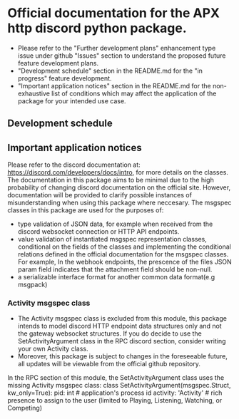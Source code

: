 # Official documentation for the APX http discord python package.
- Please refer to the "Further development plans" enhancement type issue under github "Issues" section to understand the proposed future feature development plans.
- "Development schedule" section in the README.md for the "in progress" feature development.
- "Important application notices" section in the README.md for the non-exhaustive list of conditions which may affect the application of the package for your intended use case.

## Development schedule

## Important application notices
Please refer to the discord documentation at: https://discord.com/developers/docs/intro, for more details on the classes.
The documentation in this package aims to be minimal due to the high probability of changing discord documentation on the official site.
However, documentation will be provided to clarify possible instances of misunderstanding when using this package where neccesary.
The msgspec classes in this package are used for the purposes of:
- type validation of JSON data, for example when received from the discord websocket connection or HTTP API endpoints.
- value validation of instantiated msgspec representation classes, conditional on the fields of the classes and
implementing the conditional relations defined in the official documentation for the msgspec classes.
For example,
In the webhook endpoints, the prescence of the files JSON param field indicates that the attachment field should be non-null.
- a serializable interface format for another common data format(e.g msgpack)

### Activity msgspec class
- The Activity msgspec class is excluded from this module, this package intends to model discord HTTP endpoint data structures only and not the gateway websocket structures. 
If you do decide to use the SetActivityArgument class in the RPC discord section, consider writing your own Activity class. 
- Moreover, this package is subject to changes in the foreseeable future, all updates will be viewable from the official github repository.

In the RPC section of this module, the SetActivityArgument class uses the missing Activity msgspec class:
class SetActivityArgument(msgspec.Struct, kw_only=True):
    pid: int  # application's process id
    activity: 'Activity'  # rich presence to assign to the user (limited to Playing, Listening, Watching, or Competing)
